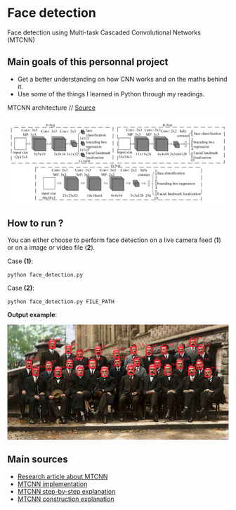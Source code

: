 # Face detection
Face detection using Multi-task Cascaded Convolutional Networks (MTCNN)

## Main goals of this personnal project
- Get a better understanding on how CNN works and on the maths behind it.
- Use some of the things I learned in Python through my readings.

MTCNN architecture // [Source](https://arxiv.org/abs/1604.02878)

![MTCNN Architecture](rcs/MTCNN_architecture.png)

## How to run ?
You can either choose to perform face detection on a live camera feed (**1**) or on a image or video file (**2**).

Case **(1)**:
```
python face_detection.py
```
Case **(2)**:
```
python face_detection.py FILE_PATH
```
**Output example**:

![Scientists_20th_century_processed](rcs/examples/Scientists_20th_century_processed.png)

## Main sources
- [Research article about MTCNN](https://arxiv.org/abs/1604.02878)
- [MTCNN implementation](https://github.com/ipazc/mtcnn)
- [MTCNN step-by-step explanation](https://towardsdatascience.com/how-does-a-face-detection-program-work-using-neural-networks-17896df8e6ff)
- [MTCNN construction explanation](https://towardsdatascience.com/face-detection-neural-network-structure-257b8f6f85d1)
